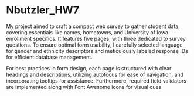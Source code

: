 # Nbutzler_HW7
My project aimed to craft a compact web survey to gather student data, covering essentials like names, hometowns, and University of Iowa enrollment specifics. It features five pages, with three dedicated to survey questions. To ensure optimal form usability, I carefully selected language for gender and ethnicity descriptors and meticulously labeled response IDs for efficient database management.

For best practices in form design, each page is structured with clear headings and descriptions, utilizing autofocus for ease of navigation, and incorporating tooltips for assistance. Furthermore, required field validators are implemented along with Font Awesome icons for visual cues